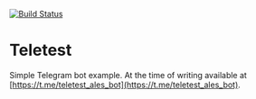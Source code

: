 [![Build Status](https://travis-ci.org/AlesTsurko/teletest.svg?branch=master)](https://travis-ci.org/AlesTsurko/teletest)

# Teletest

Simple Telegram bot example.
At the time of writing available at [https://t.me/teletest_ales_bot](https://t.me/teletest_ales_bot).